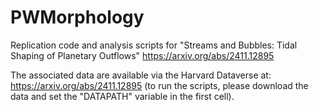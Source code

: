 # PWMorphology
Replication code and analysis scripts for "Streams and Bubbles: Tidal
Shaping of Planetary Outflows" https://arxiv.org/abs/2411.12895

The associated data are available via the Harvard Dataverse at:
https://arxiv.org/abs/2411.12895
(to run the scripts, please download the data and set the "DATAPATH"
variable in the first cell). 
